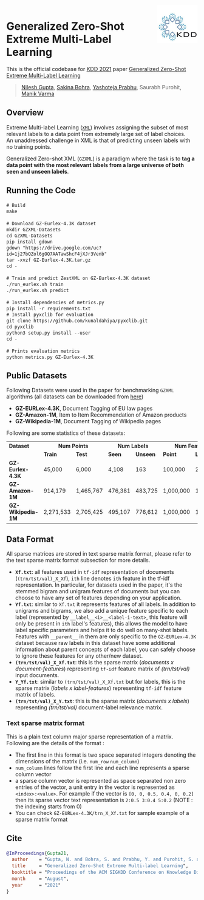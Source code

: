 <img src="Resources/KDD_Logo.jpg" height="100" align="right"/>

# Generalized Zero-Shot Extreme Multi-Label Learning
This is the official codebase for [KDD 2021](https://www.kdd.org/kdd2021/) paper [Generalized Zero-Shot Extreme Multi-Label Learning](http://manikvarma.org/pubs/gupta21.pdf)
> [Nilesh Gupta](https://nilesh2797.github.io/), [Sakina Bohra](https://www.linkedin.com/in/sakina-bohra-aa46b174/?originalSubdomain=in), [Yashoteja Prabhu](https://vervenumen.github.io/), Saurabh Purohit, [Manik Varma](http://manikvarma.org/)

## Overview
Extreme Multi-label Learning ([`XML`](http://manikvarma.org/downloads/XC/XMLRepository.html)) involves assigning the subset of most relevant labels to a data point from extremely large set of label choices. An unaddressed challenge in XML is that of predicting unseen labels with no training points. 

Generalized Zero-shot XML (`GZXML`) is a paradigm where the task is to **tag a data point with the most relevant labels from a large universe of both seen and unseen labels**.

## Running the Code
```shell
# Build
make

# Download GZ-Eurlex-4.3K dataset
mkdir GZXML-Datasets
cd GZXML-Datasets
pip install gdown
gdown "https://drive.google.com/uc?id=1j27bQZol6gOQ7AATawShcF4jXJr3Venb"
tar -xvzf GZ-Eurlex-4.3K.tar.gz
cd -

# Train and predict ZestXML on GZ-Eurlex-4.3K dataset
./run_eurlex.sh train
./run_eurlex.sh predict

# Install dependencies of metrics.py
pip install -r requirements.txt
# Install pyxclib for evaluation
git clone https://github.com/kunaldahiya/pyxclib.git
cd pyxclib
python3 setup.py install --user
cd -

# Prints evaluation metrics
python metrics.py GZ-Eurlex-4.3K
```
## Public Datasets
Following Datasets were used in the paper for benchmarking `GZXML` algorithms (all datasets can be downloaded from [here](https://drive.google.com/file/d/1Cyi40UP9b527DiPrfJuvqmwm8OUUii0o/view?usp=sharing))
* **GZ-EURLex-4.3K**, Document Tagging of EU law pages
* **GZ-Amazon-1M**, Item to Item Recommendation of Amazon products
* **GZ-Wikipedia-1M**, Document Tagging of Wikipedia pages

Following are some statistics of these datasets:
<table>
  <tr> <td><b>Dataset</b></td> <td colspan="2" align="center"><b>Num Points</b></td> <td colspan="2" align="center"><b>Num Labels</b></td> <td colspan="2" align="center"><b>Num Features</b></td> </tr>
  <tr> <td></td> <td><b>Train</b></td> <td><b>Test</b></td> <td><b>Seen</b></td> <td><b>Unseen</b></td> <td><b>Point</b></td> <td><b>Label</b></td> </tr>
  <tr> <td><b>GZ-Eurlex-4.3K</b></td> <td>45,000</td> <td>6,000</td> <td>4,108</td> <td>163</td> <td>100,000</td> <td>24,316</td> </tr>
  <tr> <td><b>GZ-Amazon-1M</b></td> <td>914,179</td> <td>1,465,767</td> <td>476,381</td> <td>483,725</td> <td>1,000,000</td> <td>1,476,381</td> </tr>
  <tr> <td><b>GZ-Wikipedia-1M</b></td> <td>2,271,533</td> <td>2,705,425</td> <td>495,107</td> <td>776,612</td> <td>1,000,000</td> <td>1,438,196</td> </tr>
</table>

## Data Format
All sparse matrices are stored in text sparse matrix format, please refer to the text sparse matrix format subsection for more details.
* **`Xf.txt`**: all features used in `tf-idf` representation of documents (`(trn/tst/val)_X_Xf`), `ith` line denotes `ith` feature in the tf-idf representation. In particular, for datasets used in the paper, it's the stemmed bigram and unigram features of documents but you can choose to have any set of features depending on your application.
* **`Yf.txt`**: similar to `Xf.txt` it represents features of all labels. In addition to unigrams and bigrams, we also add a unique feature specific to each label (represented by `__label__<i>__<label-i-text>`, this feature will only be present in `ith` label's features), this allows the model to have label specific parameters and helps it to do well on many-shot labels. Features with `__parent__` in them are only specific to the `GZ-EURLex-4.3K` dataset because raw labels in this dataset have some additional information about parent concepts of each label, you can safely choose to ignore these features for any other/new dataset.
* **`(trn/tst/val)_X_Xf.txt`**: this is the sparse matrix (*documents x document-features*) representing `tf-idf` feature matrix of *(trn/tst/val)* input documents.
* **`Y_Yf.txt`**: similar to `(trn/tst/val)_X_Xf.txt` but for labels, this is the sparse matrix (*labels x label-features*) representing `tf-idf` feature matrix of labels.
* **`(trn/tst/val)_X_Y.txt`**: this is the sparse matrix (*documents x labels*) representing *(trn/tst/val)* document-label relevance matrix.

### Text sparse matrix format
This is a plain text column major sparse representation of a matrix. Following are the details of the format :
- The first line in this format is two space separated integers denoting the dimensions of the matrix (i.e. `num_row` `num_column`)
- `num_column` lines follow the first line and each line represents a sparse column vector
- a sparse column vector is represented as space separated non zero entries of the vector, a unit entry in the vector is represented as `<index>:<value>`. For example if the vector is `[0, 0, 0.5, 0.4, 0, 0.2]` then its sparse vector text representation is `2:0.5 3:0.4 5:0.2` (NOTE : the indexing starts from 0)
- You can check `GZ-EURLex-4.3K/trn_X_Xf.txt` for sample example of a sparse matrix format

## Cite
```bib
@InProceedings{Gupta21,
  author    = "Gupta, N. and Bohra, S. and Prabhu, Y. and Purohit, S. and Varma, M.",
  title     = "Generalized Zero-Shot Extreme Multi-label Learning",
  booktitle = "Proceedings of the ACM SIGKDD Conference on Knowledge Discovery and Data Mining",
  month     = "August",
  year      = "2021"
}
```
